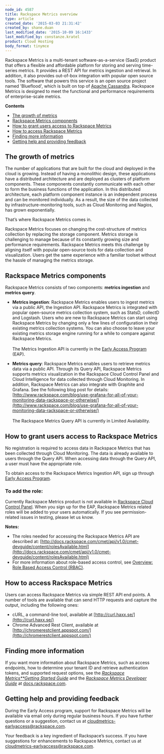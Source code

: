 ```yaml
---
node_id: 4587
title: Rackspace Metrics overview
type: article
created_date: '2015-03-03 21:31:42'
created_by: shane.duan
last_modified_date: '2015-10-09 16:1433'
last_modified_by: constanze.kratel
product: Cloud Hosting
body_format: tinymce
---
```


Rackspace Metrics is a multi-tenant software-as-a-service (SaaS) product
that offers a flexible and affordable platform for storing and serving
time-series metrics. It provides a REST API for metrics ingestion and
retrieval. In addition, it also provides out-of-box integration with
popular open source tools. The software that powers this service is an
open source project named 'Blueflood', which is built on top of [Apache
Cassandra](http://cassandra.apache.org/). Rackspace Metrics is designed
to meet the functional and performance requirements of enterprise-scale
metrics.

**Contents**

-   [The growth of metrics](#theGrowthofMetrics)
-   [Rackspace Metrics components](#cloudmetricsComponents)
-   [How to grant users access to Rackspace
    Metrics](#howtoGrantUsersaccss)
-   [How to access Rackspace Metrics](#howtoAccessCloudMetrics)
-   [Finding more information](#Findingmoreinfo)
-   [Getting help and providing
    feedback](#gettingHelpandprovidingFeedback)

The growth of metrics
---------------------

The number of applications that are built for the cloud and deployed in
the cloud is growing. Instead of having a monolithic design, these
applications have a distributed architecture and are deployed as
clusters of platform components. These components constantly communicate
with each other to form the business functions of the application. In
this distributed architecture, each platform component instance is an
independent process and can be monitored individually. As a result, the
size of the data collected by infrastructure-monitoring tools, such as
Cloud Monitoring and Nagios, has grown exponentially.

That&rsquo;s where Rackspace Metrics comes in.

Rackspace Metrics focuses on changing the cost-structure of metrics
collection by replacing the storage component. Metrics storage is
challenging to manage because of its constantly growing size and
performance requirements. Rackspace Metrics meets this challenge by
aligning itself with popular open-source tools for data collection and
visualization. Users get the same experience with a familiar toolset
without the hassle of managing the metrics storage.

Rackspace Metrics components
----------------------------

Rackspace Metrics consists of two components: **metrics ingestion** and
**metrics query**.

-   **Metrics ingestion**: Rackspace Metrics enables users to ingest
    metrics via a public API, the Ingestion API. Rackspace Metrics is
    integrated with popular open-source metrics collection system, such
    as StatsD, collectD and Logstash. Users who are new to Rackspace
    Metrics can start using Rackspace Metrics by changing only a few
    lines of configuration in their existing metrics collection systems.
    You can also choose to leave your existing metrics storage engine
    running for a while to compare against Rackspace Metrics.<br>
     <br>
     The Metrics Ingestion API is currently in the [Early Access
    Program](http://docs.rackspace.com/cmet/api/v1.0/cmet-gettingstarted/content/Early_Access_Program.html)
    (EAP).<br>
      
-   **Metrics query**: Rackspace Metrics enables users to retrieve
    metrics data via a public API. Through its Query API, Rackspace
    Metrics supports metrics visualization in the Rackspace Cloud
    Control Panel and Cloud Intelligence for data collected through
    Cloud Monitoring. In addition, Rackspace Metrics can also integrate
    with Graphite and Grafana. See the following blog post for details:
    [http://www.rackspace.com/blog/use-grafana-for-all-of-your-monitoring-data-rackspace-or-otherwise/](http://www.rackspace.com/blog/use-grafana-for-all-of-your-monitoring-data-rackspace-or-otherwise/)<br>
     <br>
     The Rackspace Metrics Query API is currently in Limited
    Availability.

How to grant users access to Rackspace Metrics
----------------------------------------------

No registration is required to access data in Rackspace Metrics that has
been collected through Cloud Monitoring. The data is already available
to users through the Query API.  When accessing data through the Query
API, a user must have the appropriate role.

To obtain access to the Rackspace Metrics Ingestion API, sign up through
[Early Access
Program](http://docs.rackspace.com/cmet/api/v1.0/cmet-gettingstarted/content/Early_Access_Program.html).

### **To add the role:**

Currently Rackspace Metrics product is not available in [Rackspace Cloud
Control Panel](https://mycloud.rackspace.com/).  When you sign up for
the EAP, Rackspace Metrics related roles will be added to your users
automatically. If you see permission-related issues in testing, please
let us know.

**Notes:**

-   The roles needed for accessing the Rackspace Metrics API are
    described at:
    [http://docs.rackspace.com/cmet/api/v1.0/cmet-devguide/content/rolesAvailable.html](http://docs.rackspace.com/cmet/api/v1.0/cmet-devguide/content/rolesAvailable.html)
-   For more information about role-based access control, see [Overview:
    Role Based Access Control
    (RBAC)](http://www.rackspace.com/knowledge_center/article/overview-role-based-access-control-rbac).

How to access Rackspace Metrics
-------------------------------

Users can access Rackspace Metrics via simple REST API end points. A
number of tools are available that can send HTTP requests and capture
the output, including the following ones:

-   cURL, a command-line tool, available at
    [http://curl.haxx.se/](http://curl.haxx.se/)
-   Chrome Advanced Rest Client, available at
    [http://chromerestclient.appspot.com/](http://chromerestclient.appspot.com/)

Finding more information
------------------------

If you want more information about Rackspace Metrics, such as access
endpoints, how to determine your tenant ID and retrieve authentication
tokens, and supported request options, see the [*Rackspace
Metrics**Getting
Started Guide*](http://docs.rackspace.com/cmet/api/v1.0/cmet-gettingstarted/content/Overview.html)
and the *[Rackspace Metrics Developer
Guide](http://docs.rackspace.com/cmet/api/v1.0/cmet-devguide/content/Overview.html)*
at [docs.rackspace.com](http://docs.rackspace.com/). 

Getting help and providing feedback
-----------------------------------

During the Early Access program, support for Rackspace Metrics will be
available via email only during regular business hours. If you have
further questions or a suggestion, contact us at
[cloudmetrics-earlyaccess@rackspace.com](mailto:cloudmetrics-earlyaccess@rackspace.com).

Your feedback is a key ingredient of Rackspace&rsquo;s success. If you have
suggestions for enhancements to Rackspace Metrics, contact us at
[cloudmetrics-earlyaccess@rackspace.com](mailto:cloudmetrics-earlyaccess@rackspace.com).

